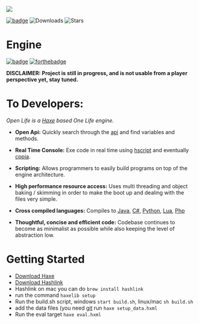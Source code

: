 <p align="left"><img src="logo.png"/></p>

[![badge](https://img.shields.io/discord/595575978290446361?style=plastic)](https://discordapp.com/invite/gwghtky)
![Downloads](https://img.shields.io/github/downloads/pxshadow/openlife/total)
![Stars](https://img.shields.io/github/stars/pxshadow/openlife?style=social)

# Engine 
[![badge](badge.svg)](https://haxe.org)
[![forthebadge](https://forthebadge.com/images/badges/for-sharks.svg)](https://forthebadge.com)

**DISCLAIMER: Project is still in progress, and is not usable from a player perspective yet, stay tuned.**

To Developers:
=========
*Open Life is a [Haxe](https://haxe.org) based One Life engine.*

* **Open Api:**  Quickly search through the [api](https://pxshadow.github.io/OpenLife-Docs/api/index.html) and find variables and methods.

* **Real Time Console:** Exe code in real time using [hscript](https://github.com/HaxeFoundation/hscript) and eventually [cppia](https://haxe.org/manual/target-cppia-getting-started.html).

* **Scripting:** Allows programmers to easily build programs on top of the engine architecture.

* **High performance resource access:** Uses multi threading and object baking / skimming in order to make the boot up and dealing with the files very simple.


* **Cross compiled languages:** Compiles to [Java](https://haxe.org/documentation/platforms/java.html), [C#](https://haxe.org/documentation/platforms/csharp.html), [Python](https://haxe.org/documentation/platforms/python.html), [Lua](https://haxe.org/manual/target-lua-getting-started.html), [Php](https://haxe.org/documentation/platforms/php.html)

* **Thoughtful, concise and efficient code:** Codebase continues to become as minimalist as possible while also keeping the level of abstraction low.


Getting Started
=========
* [Download Haxe](https://haxe.org/download/version/4.0.0/)
* [Download Hashlink](https://hashlink.haxe.org/#download)
* Hashlink on mac you can do ```brew install hashlink```
* run the command ```haxelib setup```
* Run the build.sh script, windows ```start build.sh```, linux/mac ```sh build.sh```
* add the data files  (you need [git](https://git-scm.com/downloads) run ```haxe setup_data.hxml```
* Run the eval target ```haxe eval.hxml```
